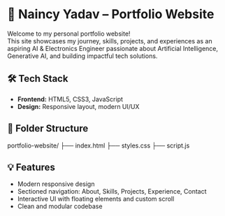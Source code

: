 # 💼 Naincy Yadav – Portfolio Website

Welcome to my personal portfolio website!  
This site showcases my journey, skills, projects, and experiences as an aspiring AI & Electronics Engineer passionate about Artificial Intelligence, Generative AI, and building impactful tech solutions.

## 🛠️ Tech Stack

- **Frontend:** HTML5, CSS3, JavaScript
- **Design:** Responsive layout, modern UI/UX

## 📁 Folder Structure

portfolio-website/
├── index.html
├── styles.css
├── script.js

## 💡 Features

- Modern responsive design
- Sectioned navigation: About, Skills, Projects, Experience, Contact
- Interactive UI with floating elements and custom scroll
- Clean and modular codebase

